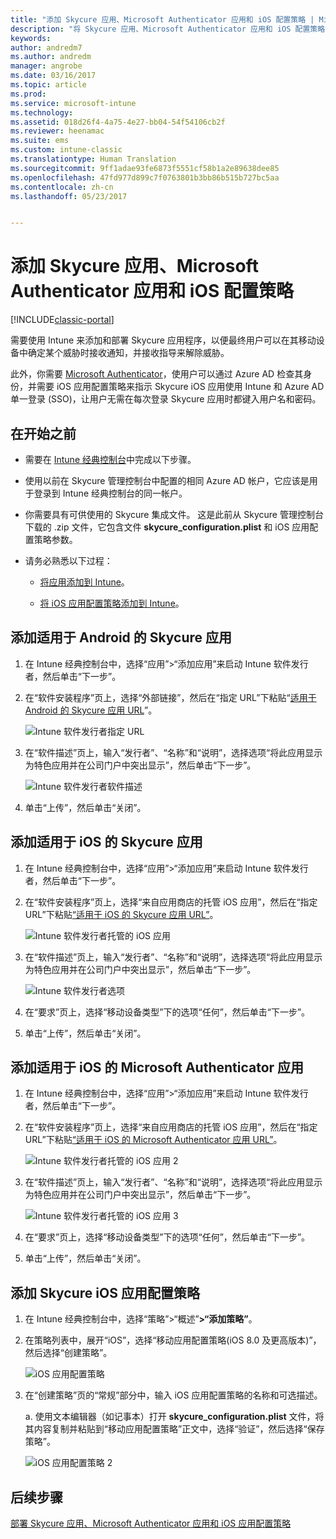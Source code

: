 ```yaml
---
title: "添加 Skycure 应用、Microsoft Authenticator 应用和 iOS 配置策略 | Microsoft Docs"
description: "将 Skycure 应用、Microsoft Authenticator 应用和 iOS 配置策略添加到 Intune 经典控制台。"
keywords: 
author: andredm7
ms.author: andredm
manager: angrobe
ms.date: 03/16/2017
ms.topic: article
ms.prod: 
ms.service: microsoft-intune
ms.technology: 
ms.assetid: 018d26f4-4a75-4e27-bb04-54f54106cb2f
ms.reviewer: heenamac
ms.suite: ems
ms.custom: intune-classic
ms.translationtype: Human Translation
ms.sourcegitcommit: 9ff1adae93fe6873f5551cf58b1a2e89638dee85
ms.openlocfilehash: 47fd977d899c7f0763801b3bb86b515b727bc5aa
ms.contentlocale: zh-cn
ms.lasthandoff: 05/23/2017


---
```


# <a name="add-skycure-apps-microsoft-authenticator-app-and-ios-configuration-policy"></a>添加 Skycure 应用、Microsoft Authenticator 应用和 iOS 配置策略

[!INCLUDE[classic-portal](../includes/classic-portal.md)]

需要使用 Intune 来添加和部署 Skycure 应用程序，以便最终用户可以在其移动设备中确定某个威胁时接收通知，并接收指导来解除威胁。

此外，你需要 [Microsoft Authenticator](https://docs.microsoft.com/azure/multi-factor-authentication/end-user/microsoft-authenticator-app-how-to)，使用户可以通过 Azure AD 检查其身份，并需要 iOS 应用配置策略来指示 Skycure iOS 应用使用 Intune 和 Azure AD 单一登录 (SSO)，让用户无需在每次登录 Skycure 应用时都键入用户名和密码。

## <a name="before-you-begin"></a>在开始之前

-   需要在 [Intune 经典控制台](https://manage.microsoft.com/)中完成以下步骤。

-   使用以前在 Skycure 管理控制台中配置的相同 Azure AD 帐户，它应该是用于登录到 Intune 经典控制台的同一帐户。

-   你需要具有可供使用的 Skycure 集成文件。 这是此前从 Skycure 管理控制台下载的 .zip 文件，它包含文件 **skycure\_configuration.plist** 和 iOS 应用配置策略参数。

-   请务必熟悉以下过程：

    -   [将应用添加到 Intune](/intune-classic/deploy-use/add-apps)。

    -   [将 iOS 应用配置策略添加到 Intune](/intune-classic/deploy-use/configure-ios-apps-with-mobile-app-configuration-policies-in-microsoft-intune)。

## <a name="to-add-the-skycure-app-for-android"></a>添加适用于 Android 的 Skycure 应用

1.  在 Intune 经典控制台中，选择“应用”&gt;“添加应用”来启动 Intune 软件发行者，然后单击“下一步”。

2.  在“软件安装程序”页上，选择“外部链接”，然后在“指定 URL”下粘贴“[适用于 Android 的 Skycure 应用 URL](https://play.google.com/store/apps/details?id=com.skycure.skycure)”。

    ![Intune 软件发行者指定 URL](../media/mtp/skycure-add-apps-1.png)

3.  在“软件描述”页上，输入“发行者”、“名称”和“说明”，选择选项“将此应用显示为特色应用并在公司门户中突出显示”，然后单击“下一步”。

    ![Intune 软件发行者软件描述](../media/mtp/skycure-add-apps-2.png)

4.  单击“上传”，然后单击“关闭”。

## <a name="to-add-the-skycure-app-for-ios"></a>添加适用于 iOS 的 Skycure 应用

1.  在 Intune 经典控制台中，选择“应用”&gt;“添加应用”来启动 Intune 软件发行者，然后单击“下一步”。

2.  在“软件安装程序”页上，选择“来自应用商店的托管 iOS 应用”，然后在“指定 URL”下粘贴[“适用于 iOS 的 Skycure 应用 URL”](https://itunes.apple.com/us/app/skycure/id695620821?mt=8)。

    ![Intune 软件发行者托管的 iOS 应用](../media/mtp/skycure-add-apps-3.png)

3.  在“软件描述”页上，输入“发行者”、“名称”和“说明”，选择选项“将此应用显示为特色应用并在公司门户中突出显示”，然后单击“下一步”。

    ![Intune 软件发行者选项](../media/mtp/skycure-add-apps-4.png)

4.  在“要求”页上，选择“移动设备类型”下的选项“任何”，然后单击“下一步”。

5.  单击“上传”，然后单击“关闭”。

## <a name="to-add-the-microsoft-authenticator-app-for-ios"></a>添加适用于 iOS 的 Microsoft Authenticator 应用

1.  在 Intune 经典控制台中，选择“应用”&gt;“添加应用”来启动 Intune 软件发行者，然后单击“下一步”。

2.  在“软件安装程序”页上，选择“来自应用商店的托管 iOS 应用”，然后在“指定 URL”下粘贴[“适用于 iOS 的 Microsoft Authenticator 应用 URL”](https://itunes.apple.com/us/app/microsoft-authenticator/id983156458?mt=8)。

    ![Intune 软件发行者托管的 iOS 应用 2](../media/mtp/skycure-add-apps-5.png)

3.  在“软件描述”页上，输入“发行者”、“名称”和“说明”，选择选项“将此应用显示为特色应用并在公司门户中突出显示”，然后单击“下一步”。

    ![Intune 软件发行者托管的 iOS 应用 3](../media/mtp/skycure-add-apps-6.png)

4.  在“要求”页上，选择“移动设备类型”下的选项“任何”，然后单击“下一步”。

5.  单击“上传”，然后单击“关闭”。

## <a name="to-add-the-skycure-ios-app-configuration-policy"></a>添加 Skycure iOS 应用配置策略

1.  在 Intune 经典控制台中，选择“策略”&gt;“概述”**&gt;“添加策略”**。

2.  在策略列表中，展开“iOS”，选择“移动应用配置策略(iOS 8.0 及更高版本)”，然后选择“创建策略”。

    ![iOS 应用配置策略](../media/mtp/skycure-add-apps-7.png)

3.  在“创建策略”页的“常规”部分中，输入 iOS 应用配置策略的名称和可选描述。

    a.  使用文本编辑器（如记事本）打开 **skycure\_configuration.plist** 文件，将其内容复制并粘贴到“移动应用配置策略”正文中，选择“验证”，然后选择“保存策略”。

       ![iOS 应用配置策略 2](../media/mtp/skycure-add-apps-8.png)

## <a name="next-steps"></a>后续步骤

[部署 Skycure 应用、Microsoft Authenticator 应用和 iOS 应用配置策略](/intune-classic/deploy-use/deploy-skycure-apps-microsoft-authenticator-app-and-ios-app-configuration-policy)

